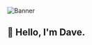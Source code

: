 ![Banner](https://user-images.githubusercontent.com/8443215/216801121-1f603599-bbf7-40cd-9501-5ceac0a9cb45.png)

## 👋 Hello, I'm Dave.
